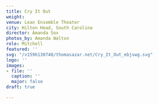 ```yaml
---
title: Cry It Out
weight: 
venue: Lean Ensemble Theater
city: Hilton Head, South Carolina
director: Amanda Sox
photos_by: Amanda Walton
role: Mitchell
featured: ''
svg: "/v1596130748/thomasazar.net/Cry_It_Out_ebjvwg.svg"
logo: ''
images:
- file: ''
  caption: ''
  major: false
draft: true

---
```

